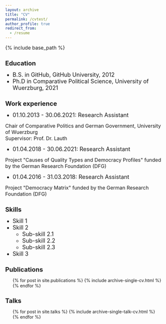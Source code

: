 ```yaml
---
layout: archive
title: "CV"
permalink: /cvtest/
author_profile: true
redirect_from:
  - /resume
---
```


<style>
h1 {
  font-size: 20px;
}
li {
   font-size: 18px;
}
p {
   font-size: 16px;
   margin: 0;
}

</style>

{% include base_path %}

Education
======
* B.S. in GitHub, GitHub University, 2012
* Ph.D in Comparative Political Science, University of Wuerzburg, 2021

Work experience
======
* 01.10.2013 - 30.06.2021: Research Assistant

Chair of Comparative Politics and German Government, University of Wuerzburg

Supervisor: Prof. Dr. Lauth


* 01.04.2018 - 30.06.2021: Research Assistant

Project "Causes of Quality Types and Democracy Profiles" funded by the German Research Foundation (DFG)


* 01.04.2016 - 31.03.2018: Research Assistant

Project "Democracy Matrix" funded by the German Research Foundation (DFG)

  
Skills
======
* Skill 1
* Skill 2
  * Sub-skill 2.1
  * Sub-skill 2.2
  * Sub-skill 2.3
* Skill 3

Publications
======
  <ul>{% for post in site.publications %}
    {% include archive-single-cv.html %}
  {% endfor %}</ul>
  
Talks
======
  <ul>{% for post in site.talks %}
    {% include archive-single-talk-cv.html %}
  {% endfor %}</ul>
  
